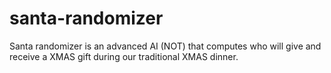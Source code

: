 santa-randomizer
================

Santa randomizer is an advanced AI (NOT) that computes who will give and receive a XMAS gift during our traditional XMAS dinner.

